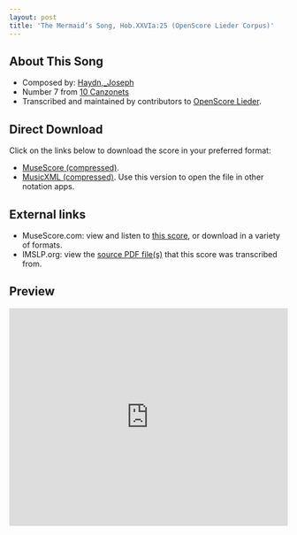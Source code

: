 ```yaml
---
layout: post
title: 'The Mermaid’s Song, Hob.XXVIa:25 (OpenScore Lieder Corpus)'
---
```


## About This Song

- Composed by: [Haydn,_Joseph](https://fourscoreandmore.org/openscore/lieder/Haydn,_Joseph)
- Number 7 from [10 Canzonets](https://fourscoreandmore.org/openscore/lieder/Haydn,_Joseph/10_Canzonets)
- Transcribed and maintained by contributors to [OpenScore Lieder].

[OpenScore Lieder]: https://musescore.com/openscore-lieder-corpus

## Direct Download

Click on the links below to download the score in your preferred format:
- [MuseScore (compressed)](https://github.com/openscore/lieder/blob/main/scores/Haydn,_Joseph/10_Canzonets/07_The_Mermaid’s_Song,_Hob.XXVIa25/lc6472842.mscz?raw=true).
- [MusicXML (compressed)](https://github.com/openscore/lieder/blob/main/scores/Haydn,_Joseph/10_Canzonets/07_The_Mermaid’s_Song,_Hob.XXVIa25/lc6472842.mxl?raw=true). Use this version to open the file in other notation apps.

## External links

- MuseScore.com: view and listen to [this score][MuseScore], or download in a variety of formats.
- IMSLP.org: view the [source PDF file(s)][IMSLP] that this score was transcribed from.

[MuseScore]: https://musescore.com/score/6472842
[IMSLP]: https://imslp.org/wiki/Special:ReverseLookup/292750

## Preview

<iframe width="100%" height="394" src="https://musescore.com/openscore-lieder-corpus/scores/6472842/embed" frameborder="0" allowfullscreen allow="autoplay; fullscreen"></iframe>
